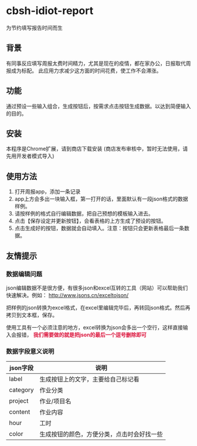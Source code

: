 # cbsh-idiot-report
为节约填写报告时间而生

## 背景
有同事反应填写周报太费时间精力，尤其是现在的疫情，都在家办公，日报取代周报成为标配。
此应用力求减少这方面的时间花费，使工作不会滞涨。

## 功能
通过预设一些输入组合，生成按钮后，按需求点击按钮生成数据。以达到简便输入的目的。

## 安装
本程序是Chrome扩展，请到商店下载安装
(商店发布审核中，暂时无法使用，请先用开发者模式导入)

## 使用方法
1. 打开周报app，添加一条记录
2. app上方会多出一块输入框，第一打开的话，里面默认有一段json格式的数据样例。
3. 请按样例的格式自行编辑数据，把自己预想的模板输入进去。
4. 点击【保存设定并更新按钮】，会看表格的上方生成了预设的按钮。
5. 点击生成好的按钮，数据就会自动填入。注意：按钮只会更新表格最后一条数据。

## 友情提示
### 数据编辑问题
json编辑数据不是很方便，有很多json和excel互转的工具（网站）可以帮助我们快速解决。例如：
http://www.jsons.cn/exceltojson/

把样例的json转换为excel格式，在excel里编辑完毕后，再转回json格式。然后再拷贝到文本框，保存。

使用工具有一个必须注意的地方，excel转换为json会多出一个空行，这样直接输入会报错，
**<font color="CRIMSON">我们需要做的就是把json的最后一个逗号删除即可</font>**

### 数据字段意义说明
|json字段|说明|
|---|---|
|label| 生成按钮上的文字，主要给自己标记看|
|category|作业分类|
|project|作业/项目名|
|content|作业内容|
|hour|工时|
|color|生成按钮的颜色，方便分类，点击时会好找一些|
